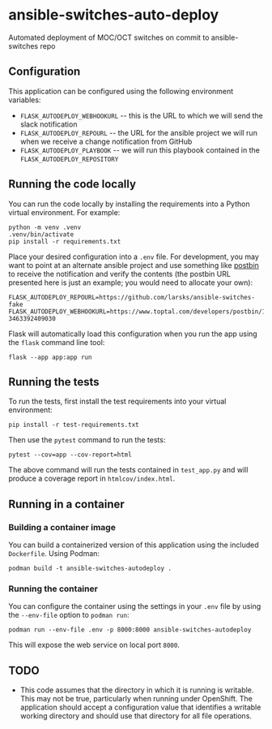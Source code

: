 # ansible-switches-auto-deploy
Automated deployment of MOC/OCT switches on commit to ansible-switches repo

## Configuration

This application can be configured using the following environment variables:

- `FLASK_AUTODEPLOY_WEBHOOKURL` -- this is the URL to which we will send the slack notification
- `FLASK_AUTODEPLOY_REPOURL` -- the URL for the ansible project we will run when we receive a change notification from GitHub
- `FLASK_AUTODEPLOY_PLAYBOOK` -- we will run this playbook contained in the `FLASK_AUTODEPLOY_REPOSITORY`

## Running the code locally

You can run the code locally by installing the requirements into a Python virtual environment. For example:

```
python -m venv .venv
.venv/bin/activate
pip install -r requirements.txt
```

Place your desired configuration into a `.env` file. For development, you may want to point at an alternate ansible project and use something like [postbin](https://www.toptal.com/developers/postbin/) to receive the notification and verify the contents (the postbin URL presented here is just an example; you would need to allocate your own):

```
FLASK_AUTODEPLOY_REPOURL=https://github.com/larsks/ansible-switches-fake
FLASK_AUTODEPLOY_WEBHOOKURL=https://www.toptal.com/developers/postbin/1702338557648-3463392409030
```

Flask will automatically load this configuration when you run the app using the `flask` command line tool:

```
flask --app app:app run
```

## Running the tests

To run the tests, first install the test requirements into your virtual environment:

```
pip install -r test-requirements.txt
```

Then use the `pytest` command to run the tests:

```
pytest --cov=app --cov-report=html
```

The above command will run the tests contained in `test_app.py` and will produce a coverage report in `htmlcov/index.html`.

## Running in a container

### Building a container image

You can build a containerized version of this application using the included `Dockerfile`. Using Podman:

```
podman build -t ansible-switches-autodeploy .
```

### Running the container

You can configure the container using the settings in your `.env` file by using the `--env-file` option to `podman run`:

```
podman run --env-file .env -p 8000:8000 ansible-switches-autodeploy
```

This will expose the web service on local port `8000`.

## TODO

- This code assumes that the directory in which it is running is writable. This may not be true, particularly when running under OpenShift. The application should accept a configuration value that identifies a writable working directory and should use that directory for all file operations.
